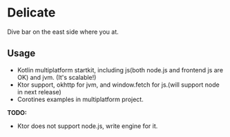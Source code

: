 # Delicate
Dive bar on the east side where you at.

## Usage
- Kotlin multiplatform startkit, including js(both node.js and frontend js are OK) and jvm. (It's scalable!)
- Ktor support, okhttp for jvm, and window.fetch for js.(will support node in next release)
- Corotines examples in multiplatform project.

**TODO:**
- Ktor does not support node.js, write engine for it.
